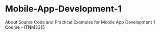 # Mobile-App-Development-1
About Source Code and Practical Examples for Mobile App Development 1 Course - ITNM3315
